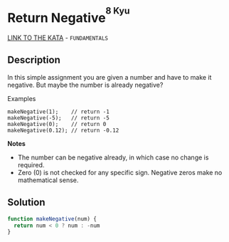 # Return Negative<sup><sup>8 Kyu</sup></sup>
[LINK TO THE KATA](https://www.codewars.com/kata/55685cd7ad70877c23000102) - `FUNDAMENTALS`

## Description
In this simple assignment you are given a number and have to make it negative. But maybe the number is already negative?

Examples
```
makeNegative(1);    // return -1
makeNegative(-5);   // return -5
makeNegative(0);    // return 0
makeNegative(0.12); // return -0.12
```
**Notes**
* The number can be negative already, in which case no change is required.
* Zero (0) is not checked for any specific sign. Negative zeros make no mathematical sense.

## Solution
```javascript
function makeNegative(num) {
  return num < 0 ? num : -num
}
```